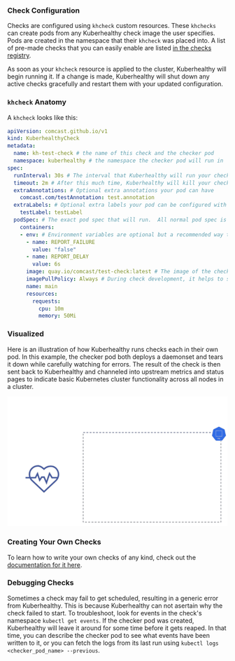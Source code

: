 ### Check Configuration

Checks are configured using `khcheck` custom resources.  These `khchecks` can create pods from any Kuberhealthy check image the user specifies.  Pods are created in the namespace that their `khcheck` was placed into.  A list of pre-made checks that you can easily enable are listed [in the checks registry](../docs/CHECKS_REGISTRY.md).  

As soon as your `khcheck` resource is applied to the cluster, Kuberhealthy will begin running it.  If a change is made, Kuberhealthy will shut down any active checks gracefully and restart them with your updated configuration.

### `khcheck` Anatomy

A `khcheck` looks like this:

```yaml
apiVersion: comcast.github.io/v1
kind: KuberhealthyCheck
metadata:
  name: kh-test-check # the name of this check and the checker pod
  namespace: kuberhealthy # the namespace the checker pod will run in
spec:
  runInterval: 30s # The interval that Kuberhealthy will run your check on 
  timeout: 2m # After this much time, Kuberhealthy will kill your check and consider it "failed"
  extraAnnotations: # Optional extra annotations your pod can have
    comcast.com/testAnnotation: test.annotation
  extraLabels: # Optional extra labels your pod can be configured with
    testLabel: testLabel
  podSpec: # The exact pod spec that will run.  All normal pod spec is valid here.
    containers:
    - env: # Environment variables are optional but a recommended way to configure check behavior
      - name: REPORT_FAILURE
        value: "false"
      - name: REPORT_DELAY
        value: 6s
      image: quay.io/comcast/test-check:latest # The image of the check you want to run.
      imagePullPolicy: Always # During check development, it helps to set this to 'Always' to prevent on-node image caching.
      name: main
      resources:
        requests:
          cpu: 10m
          memory: 50Mi
```

### Visualized

Here is an illustration of how Kuberhealthy runs checks each in their own pod.  In this example, the checker pod both deploys a daemonset and tears it down while carefully watching for errors.  The result of the check is then sent back to Kuberhealthy and channeled into upstream metrics and status pages to indicate basic Kubernetes cluster functionality across all nodes in a cluster.

<img src="../images/kh-ds-check.gif">

### Creating Your Own Checks

To learn how to write your own checks of any kind, check out the [documentation for it here](../docs/CHECK_CREATION.md).


### Debugging Checks

Sometimes a check may fail to get scheduled, resulting in a generic error from Kuberhealthy.  This is because Kuberhealthy can not asertain why the check failed to start.  To troubleshoot, look for events in the check's namespace `kubectl get events`.  If the checker pod was created, Kuberhealthy will leave it around for some time before it gets reaped.  In that time, you can describe the checker pod to see what events have been written to it, or you can fetch the logs from its last run using `kubectl logs <checker_pod_name> --previous`.
